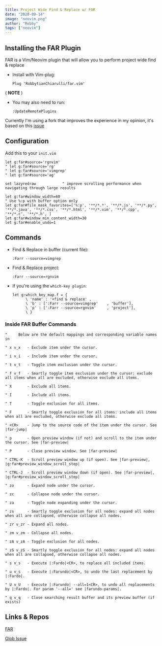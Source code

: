 ```yaml
---
title: Project Wide Find & Replace w/ FAR
date: "2020-09-14"
image: "neovim.png"
author: "Robby"
tags: ["neovim"]
---
```


## Installing the FAR Plugin

FAR is a Vim/Neovim plugin that will allow you to perform project wide find & replace

- Install with Vim-plug:

    ```
    Plug 'RobbytianChiarulli/far.vim'
    ```

( **NOTE** )

- You may also need to run:

    ```
    :UpdateRemotePlugins
    ```

Currently I'm using a fork that improves the experience in my opinion, it's based on this [issue](https://github.com/brooth/far.vim/issues/94)

## Configuration

Add this to your `init.vim`

```
let g:far#source='rgnvim'
" let g:far#source='rg'
" let g:far#source='vimgrep'
" let g:far#source='ag'

set lazyredraw            " improve scrolling performance when navigating through large results

let g:far#window_width=60
" Use %:p with buffer option only
let g:far#file_mask_favorites=['%:p', '**/*.*', '**/*.js', '**/*.py', '**/*.java', '**/*.css', '**/*.html', '**/*.vim', '**/*.cpp', '**/*.c', '**/*.h', ]
let g:far#window_min_content_width=30
let g:far#enable_undo=1
```

## Commands

- Find & Replace in buffer (current file):

    ```
    :Farr --source=vimgrep
    ```

- Find & Replace project:

    ```
    :Farr --source=rgnvim
    ```


- If you're using the `which-key plugin`:

    ```
    let g:which_key_map.f = {
          \ 'name' : '+find & replace' ,
          \ 'b' : [':Farr --source=vimgrep'    , 'buffer'],
          \ 'p' : [':Farr --source=rgnvim'     , 'project'],
          \ }
    ```
    
### Inside FAR Buffer Commands
    
```
"     Below are the default mappings and corresponding variable names in

" x v_x   - Exclude item under the cursor.

" i v_i   - Include item under the cursor.

" t v_t   - Toggle item exclusion under the cursor.

" f v_f   - Smartly toggle item exclusion under the cursor: exclude all items when all are excluded, otherwise exclude all items.

" X       - Exclude all items.

" I       - Include all items.

" T       - Toggle exclusion for all items.

" F       - Smartly toggle exclusion for all items: include all items when all are excluded, otherwise exclude all items.

" <CR>    - Jump to the source code of the item under the cursor. See |far-jump|

" p       - Open preview window (if not) and scroll to the item under the cursor. See |far-preview|

" P       - Close preview window. See |far-preview|

" CTRL-K  - Scroll preview window up (if open). See |far-preview|, |g:far#preview_window_scroll_step|

" CTRL-J  - Scroll preview window down (if open). See |far-preview|, |g:far#preview_window_scroll_step|

" zo      - Expand node under the cursor.

" zc      - Collapse node under the cursor.

" za      - Toggle node expanding under the cursor.

" zs      - Smartly toggle exclusion for all nodes: expand all nodes when all are collapsed, otherwise collapse all nodes.

" zr v_zr - Expand all nodes.

" zm v_zm - Collapse all nodes.

" zA v_zA - Toggle exclusion for all nodes.

" zS v_zS - Smartly toggle exclusion for all nodes: expand all nodes when all are collapsed, otherwise collapse all nodes.

" s v_s   - Execute |:Fardo|<CR>, to replace all included items.

" u v_s   - Execute |:Farundo|<CR>, to undo the last replacement by |:Fardo|.

" U v_U   - Execute |:Farundo| --all=1<CR>, to undo all replacements by |:Fardo|. For param '--all=' see |farundo-params|.

" q v_q   - Close searching result buffer and its preview buffer (if exists)
```

## Links & Repos

[FAR](https://github.com/brooth/far.vim)

[Glob Issue](https://github.com/brooth/far.vim/issues/94)